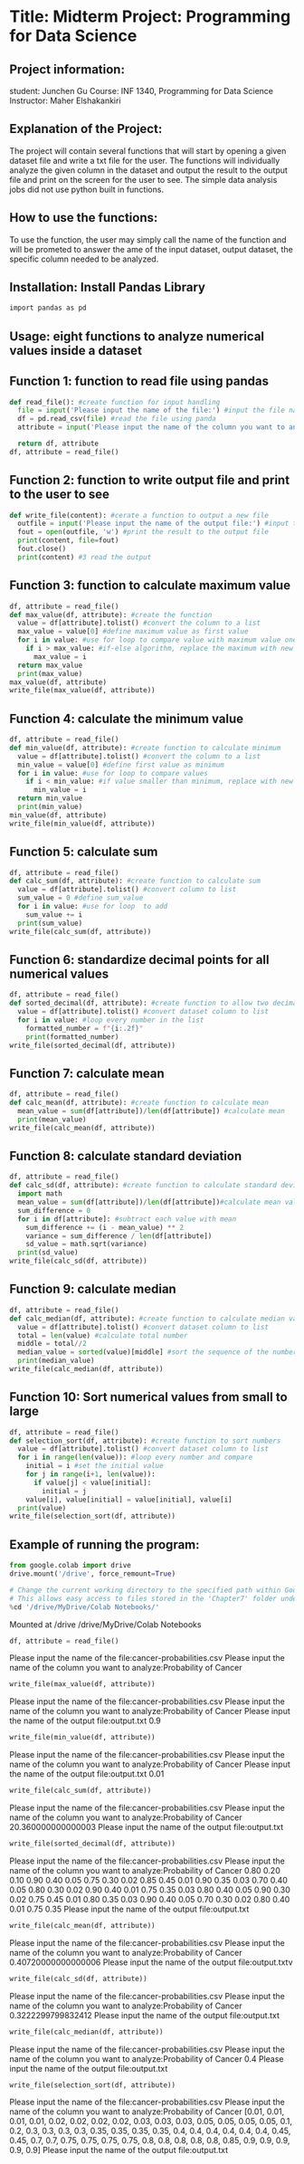 # Title: Midterm Project: Programming for Data Science
## Project information:
student: Junchen Gu
Course: INF 1340, Programming for Data Science
Instructor: Maher Elshakankiri
## Explanation of the Project: 
The project will contain several functions that will start by opening a given dataset file and write a txt file for the user.
The functions will individually analyze the given column in the dataset and output the result to the output file and print on the screen for the user to see.
The simple data analysis jobs did not use python built in functions. 
## How to use the functions:
To use the function, the user may simply call the name of the function and will be prometed to answer the ame of the input dataset,
output dataset, the specific column needed to be analyzed. 
## Installation: Install Pandas Library
```bash
import pandas as pd
```
## Usage: eight functions to analyze numerical values inside a dataset
## Function 1: function to read file using pandas
``` python
def read_file(): #create function for input handling
  file = input('Please input the name of the file:') #input the file name
  df = pd.read_csv(file) #read the file using panda
  attribute = input('Please input the name of the column you want to analyze:') # specify the attribute the user wants to evaluate

  return df, attribute
df, attribute = read_file()
```
## Function 2: function to write output file and print to the user to see
```python
def write_file(content): #cerate a function to output a new file
  outfile = input('Please input the name of the output file:') #input the file name
  fout = open(outfile, 'w') #print the result to the output file
  print(content, file=fout)
  fout.close()
  print(content) #3 read the output
```
## Function 3: function to calculate maximum value
```python
df, attribute = read_file()
def max_value(df, attribute): #create the function
  value = df[attribute].tolist() #convert the column to a list
  max_value = value[0] #define maximum value as first value
  for i in value: #use for loop to compare value with maximum value one by one
    if i > max_value: #if-else algorithm, replace the maximum with new maximum, otherwise keep the maximum
      max_value = i
  return max_value
  print(max_value)
max_value(df, attribute)
write_file(max_value(df, attribute))
```
## Function 4: calculate the minimum value
```python
df, attribute = read_file()
def min_value(df, attribute): #create function to calculate minimum
  value = df[attribute].tolist() #convert the column to a list
  min_value = value[0] #define first value as minimum
  for i in value: #use for loop to compare values
    if i < min_value: #if value smaller than minimum, replace with new minimum
      min_value = i
  return min_value
  print(min_value)
min_value(df, attribute)
write_file(min_value(df, attribute))
```
## Function 5: calculate sum
```python
df, attribute = read_file()
def calc_sum(df, attribute): #create function to calculate sum
  value = df[attribute].tolist() #convert column to list
  sum_value = 0 #define sum_value
  for i in value: #use for loop  to add
    sum_value += i
  print(sum_value)
write_file(calc_sum(df, attribute))
```
## Function 6: standardize decimal points for all numerical values
```python
df, attribute = read_file()
def sorted_decimal(df, attribute): #create function to allow two decimal points
  value = df[attribute].tolist() #convert dataset column to list
  for i in value: #loop every number in the list
    formatted_number = f"{i:.2f}"
    print(formatted_number)
write_file(sorted_decimal(df, attribute))
```
## Function 7: calculate mean
```python
df, attribute = read_file()
def calc_mean(df, attribute): #create function to calculate mean
  mean_value = sum(df[attribute])/len(df[attribute]) #calculate mean
  print(mean_value)
write_file(calc_mean(df, attribute))
```
## Function 8: calculate standard deviation
```python
df, attribute = read_file()
def calc_sd(df, attribute): #create function to calculate standard deviation
  import math
  mean_value = sum(df[attribute])/len(df[attribute])#calculate mean value
  sum_difference = 0
  for i in df[attribute]: #subtract each value with mean
    sum_difference += (i - mean_value) ** 2
    variance = sum_difference / len(df[attribute])
    sd_value = math.sqrt(variance)
  print(sd_value)
write_file(calc_sd(df, attribute))
```
## Function 9: calculate median
```python
df, attribute = read_file()
def calc_median(df, attribute): #create function to calculate median value
  value = df[attribute].tolist() #convert dataset column to list
  total = len(value) #calculate total number
  middle = total//2
  median_value = sorted(value)[middle] #sort the sequence of the number from small to large and pick the middle number
  print(median_value)
write_file(calc_median(df, attribute))
```
## Function 10: Sort numerical values from small to large
```python
df, attribute = read_file()
def selection_sort(df, attribute): #create function to sort numbers
  value = df[attribute].tolist() #convert dataset column to list
  for i in range(len(value)): #loop every number and compare
    initial = i #set the initial value
    for j in range(i+1, len(value)):
      if value[j] < value[initial]:
        initial = j
    value[i], value[initial] = value[initial], value[i] 
  print(value)
write_file(selection_sort(df, attribute))
```
## Example of running the program:
```python
from google.colab import drive
drive.mount('/drive', force_remount=True)

# Change the current working directory to the specified path within Google Drive.
# This allows easy access to files stored in the 'Chapter7' folder under 'Colab Notebooks/Groner/Lecture'.
%cd '/drive/MyDrive/Colab Notebooks/'
```
Mounted at /drive
/drive/MyDrive/Colab Notebooks
```python
df, attribute = read_file()
```
Please input the name of the file:cancer-probabilities.csv
Please input the name of the column you want to analyze:Probability of Cancer
```python
write_file(max_value(df, attribute))
```
Please input the name of the file:cancer-probabilities.csv
Please input the name of the column you want to analyze:Probability of Cancer
Please input the name of the output file:output.txt
0.9
```python
write_file(min_value(df, attribute))
```
Please input the name of the file:cancer-probabilities.csv
Please input the name of the column you want to analyze:Probability of Cancer
Please input the name of the output file:output.txt
0.01
```python
write_file(calc_sum(df, attribute))
```
Please input the name of the file:cancer-probabilities.csv
Please input the name of the column you want to analyze:Probability of Cancer
20.360000000000003
Please input the name of the output file:output.txt
```python
write_file(sorted_decimal(df, attribute))
```
Please input the name of the file:cancer-probabilities.csv
Please input the name of the column you want to analyze:Probability of Cancer
0.80
0.20
0.10
0.90
0.40
0.05
0.75
0.30
0.02
0.85
0.45
0.01
0.90
0.35
0.03
0.70
0.40
0.05
0.80
0.30
0.02
0.90
0.40
0.01
0.75
0.35
0.03
0.80
0.40
0.05
0.90
0.30
0.02
0.75
0.45
0.01
0.80
0.35
0.03
0.90
0.40
0.05
0.70
0.30
0.02
0.80
0.40
0.01
0.75
0.35
Please input the name of the output file:output.txt
```python
write_file(calc_mean(df, attribute))
```
Please input the name of the file:cancer-probabilities.csv
Please input the name of the column you want to analyze:Probability of Cancer
0.40720000000000006
Please input the name of the output file:output.txtv
```python
write_file(calc_sd(df, attribute))
```
Please input the name of the file:cancer-probabilities.csv
Please input the name of the column you want to analyze:Probability of Cancer
0.3222299799832412
Please input the name of the output file:output.txt
```python
write_file(calc_median(df, attribute))
```
Please input the name of the file:cancer-probabilities.csv
Please input the name of the column you want to analyze:Probability of Cancer
0.4
Please input the name of the output file:output.txt
```python
write_file(selection_sort(df, attribute))
```
Please input the name of the file:cancer-probabilities.csv
Please input the name of the column you want to analyze:Probability of Cancer
[0.01, 0.01, 0.01, 0.01, 0.02, 0.02, 0.02, 0.02, 0.03, 0.03, 0.03, 0.05, 0.05, 0.05, 0.05, 0.1, 0.2, 0.3, 0.3, 0.3, 0.3, 0.35, 0.35, 0.35, 0.35, 0.4, 0.4, 0.4, 0.4, 0.4, 0.4, 0.45, 0.45, 0.7, 0.7, 0.75, 0.75, 0.75, 0.75, 0.8, 0.8, 0.8, 0.8, 0.8, 0.85, 0.9, 0.9, 0.9, 0.9, 0.9]
Please input the name of the output file:output.txt
